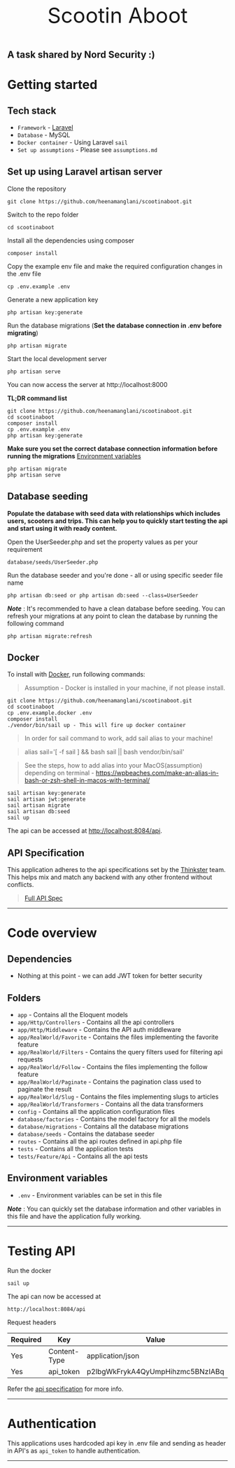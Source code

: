 <p align="center" style="font-size: xxx-large">Scootin Aboot</p>

A task shared by Nord Security :)
----------

# Getting started

## Tech stack

- `Framework` - [Laravel](https://laravel.com/)
- `Database` - MySQL
- `Docker container` - Using Laravel `sail`
- `Set up assumptions` - Please see `assumptions.md`

## Set up using Laravel artisan server 

Clone the repository

    git clone https://github.com/heenamanglani/scootinaboot.git

Switch to the repo folder

    cd scootinaboot

Install all the dependencies using composer

    composer install

Copy the example env file and make the required configuration changes in the .env file

    cp .env.example .env

Generate a new application key

    php artisan key:generate

Run the database migrations (**Set the database connection in .env before migrating**)

    php artisan migrate

Start the local development server 

    php artisan serve

You can now access the server at http://localhost:8000

**TL;DR command list**

    git clone https://github.com/heenamanglani/scootinaboot.git
    cd scootinaboot
    composer install
    cp .env.example .env
    php artisan key:generate

**Make sure you set the correct database connection information before running the
migrations** [Environment variables](#environment-variables)

    php artisan migrate
    php artisan serve

## Database seeding

**Populate the database with seed data with relationships which includes users, scooters and trips. This can help you to quickly start testing the api and start using it with ready
content.**

Open the UserSeeder.php and set the property values as per your requirement

    database/seeds/UserSeeder.php

Run the database seeder and you're done - all or using specific seeder file name

    php artisan db:seed or php artisan db:seed --class=UserSeeder

***Note*** : It's recommended to have a clean database before seeding. You can refresh your migrations at any point to
clean the database by running the following command

    php artisan migrate:refresh

## Docker

To install with [Docker](https://www.docker.com), run following commands:

> Assumption - Docker is installed in your machine, if not please install.

```
git clone https://github.com/heenamanglani/scootinaboot.git
cd scootinaboot
cp .env.example.docker .env
composer install
./vendor/bin/sail up - This will fire up docker container
```

> In order for sail command to work, add sail alias to your machine!

> alias sail='[ -f sail ] && bash sail || bash vendor/bin/sail' 

> See the steps, how to add alias into your MacOS(assumption) depending on terminal - https://wpbeaches.com/make-an-alias-in-bash-or-zsh-shell-in-macos-with-terminal/ 

```
sail artisan key:generate
sail artisan jwt:generate
sail artisan migrate
sail artisan db:seed
sail up
```

The api can be accessed at [http://localhost:8084/api](http://localhost:8084/api).

## API Specification

This application adheres to the api specifications set by the [Thinkster](https://github.com/gothinkster) team. This
helps mix and match any backend with any other frontend without conflicts.

> [Full API Spec](https://github.com/gothinkster/realworld/tree/master/api)


----------

# Code overview

## Dependencies

- Nothing at this point - we can add JWT token for better security

## Folders

- `app` - Contains all the Eloquent models
- `app/Http/Controllers` - Contains all the api controllers
- `app/Http/Middleware` - Contains the API auth middleware
- `app/RealWorld/Favorite` - Contains the files implementing the favorite feature
- `app/RealWorld/Filters` - Contains the query filters used for filtering api requests
- `app/RealWorld/Follow` - Contains the files implementing the follow feature
- `app/RealWorld/Paginate` - Contains the pagination class used to paginate the result
- `app/RealWorld/Slug` - Contains the files implementing slugs to articles
- `app/RealWorld/Transformers` - Contains all the data transformers
- `config` - Contains all the application configuration files
- `database/factories` - Contains the model factory for all the models
- `database/migrations` - Contains all the database migrations
- `database/seeds` - Contains the database seeder
- `routes` - Contains all the api routes defined in api.php file
- `tests` - Contains all the application tests
- `tests/Feature/Api` - Contains all the api tests

## Environment variables

- `.env` - Environment variables can be set in this file

***Note*** : You can quickly set the database information and other variables in this file and have the application
fully working.

----------

# Testing API

Run the docker

    sail up

The api can now be accessed at

    http://localhost:8084/api

Request headers

| **Required**    | **Key**                | **Value**                |
|----------	|------------------	|------------------	|
| Yes        | Content-Type        | application/json    |
| Yes        | api_token    | p2lbgWkFrykA4QyUmpHihzmc5BNzIABq    |


Refer the [api specification](#api-specification) for more info.

----------

# Authentication

This applications uses hardcoded api key in .env file and sending as header in API's as `api_token` to handle authentication. 

----------
